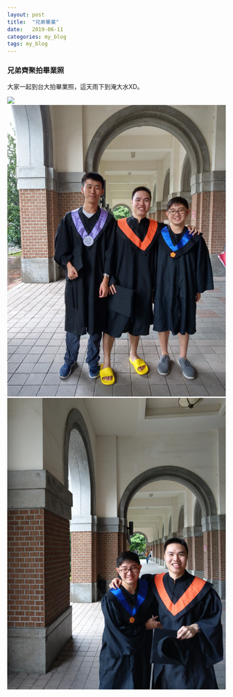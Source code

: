 ```yaml
---
layout: post
title:  "兄弟畢業"
date:   2019-06-11
categories: my_blog
tags: my_blog
---
```


### 兄弟齊聚拍畢業照

大家一起到台大拍畢業照，這天雨下到淹大水XD。

![](/assets/images/NTPU_graduate/pic01.jpg=300x200)
![](/assets/images/NTPU_graduate/pic02.jpg)
![](/assets/images/NTPU_graduate/pic03.jpg)
